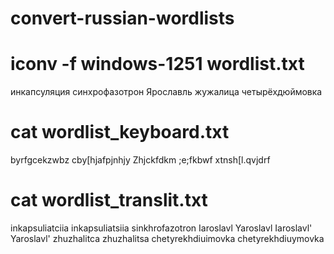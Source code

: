 # convert-russian-wordlists

# iconv -f windows-1251 wordlist.txt 
инкапсуляция
синхрофазотрон
Ярославль
жужалица
четырёхдюймовка
# cat wordlist_keyboard.txt 
byrfgcekzwbz
cby[hjafpjnhjy
Zhjckfdkm
;e;fkbwf
xtnsh\[l.qvjdrf
# cat wordlist_translit.txt 
inkapsuliatciia
inkapsuliatsiia
sinkhrofazotron
Iaroslavl
Yaroslavl
Iaroslavl'
Yaroslavl'
zhuzhalitca
zhuzhalitsa
chetyrekhdiuimovka
chetyrekhdiuymovka
# 
